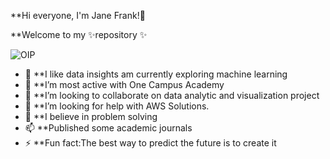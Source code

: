  **Hi everyone, I'm Jane Frank!👋

**Welcome to my ✨repository ✨ 

![OIP](https://user-images.githubusercontent.com/118816973/211048417-a08b02cd-4544-4e64-a3b3-a2c3908281c5.jpg)


- 🔭 **I like data insights am currently exploring machine learning
- 🌱 **I’m most active with One Campus Academy
- 👯 **I’m looking to collaborate on data analytic and visualization project
- 🤔 **I’m looking for help with AWS Solutions.
- 💬 **I believe in problem solving
- 📫 **Published some academic journals
- ⚡ **Fun fact:The best way to predict the future is to create it



